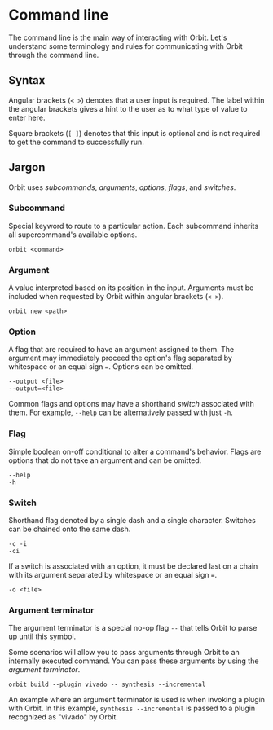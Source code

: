 # Command line

The command line is the main way of interacting with Orbit. Let's understand some terminology and rules for communicating with Orbit through the command line.

## Syntax

Angular brackets (`< >`) denotes that a user input is required. The label within the angular brackets gives a hint to the user as to what type of value to enter here.

Square brackets (`[ ]`) denotes that this input is optional and is not required to get the command to successfully run.

## Jargon

Orbit uses _subcommands_, _arguments_, _options_, _flags_, and _switches_.

### __Subcommand__
Special keyword to route to a particular action. Each subcommand inherits all supercommand's available options.
```
orbit <command>
```

### __Argument__
A value interpreted based on its position in the input. Arguments must be included when requested by Orbit within angular brackets (`< >`).
```
orbit new <path>
```

### __Option__
A flag that are required to have an argument assigned to them. The argument may immediately proceed the option's flag separated by whitespace or an equal sign `=`. Options can be omitted.
```
--output <file>
--output=<file>
```

Common flags and options may have a shorthand _switch_ associated with them. For example, `--help` can be alternatively passed with just `-h`.

### __Flag__
Simple boolean on-off conditional to alter a command's behavior. Flags are options that do not take an argument and can be omitted.
```
--help
-h
```

### __Switch__
Shorthand flag denoted by a single dash and a single character. Switches can be chained onto the same dash.
```
-c -i
-ci
```
If a switch is associated with an option, it must be declared last on a chain with its argument separated by whitespace or an equal sign `=`.
```
-o <file>
```

### __Argument terminator__ 
The argument terminator is a special no-op flag `--` that tells Orbit to parse up until this symbol.

Some scenarios will allow you to pass arguments through Orbit to an internally executed command. You can pass these arguments by using the _argument terminator_.

```
orbit build --plugin vivado -- synthesis --incremental
```
An example where an argument terminator is used is when invoking a plugin with Orbit. In this example, `synthesis --incremental` is passed to a plugin recognized as "vivado" by Orbit.